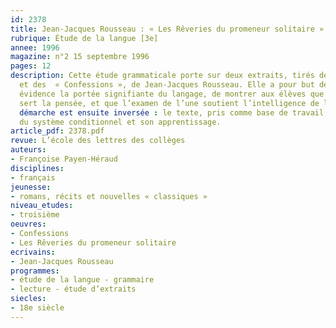 ```yaml
---
id: 2378
title: Jean-Jacques Rousseau : « Les Rêveries du promeneur solitaire ». Étude d’extraits 
rubrique: Étude de la langue [3e]
annee: 1996
magazine: n°2 15 septembre 1996
pages: 12
description: Cette étude grammaticale porte sur deux extraits, tirés des « Rêveries »
  et des  « Confessions », de Jean-Jacques Rousseau. Elle a pour but de mettre en
  évidence la portée signifiante du langage, de montrer aux élèves que la syntaxe
  sert la pensée, et que l’examen de l’une soutient l’intelligence de l’autre. La
  démarche est ensuite inversée : le texte, pris comme base de travail, permet l’analyse
  du système conditionnel et son apprentissage.
article_pdf: 2378.pdf
revue: L’école des lettres des collèges
auteurs:
- Françoise Payen-Héraud
disciplines:
- français
jeunesse:
- romans, récits et nouvelles « classiques »
niveau_etudes:
- troisième
oeuvres:
- Confessions
- Les Rêveries du promeneur solitaire
ecrivains:
- Jean-Jacques Rousseau
programmes:
- étude de la langue - grammaire
- lecture - étude d’extraits
siecles:
- 18e siècle
---
```

